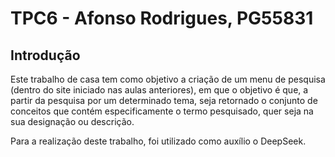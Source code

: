 # TPC6 - Afonso Rodrigues, PG55831

## Introdução

Este trabalho de casa tem como objetivo a criação de um menu de pesquisa (dentro do site iniciado nas aulas anteriores), em que o objetivo é que, a partir da pesquisa por um determinado tema, seja retornado o conjunto de conceitos que contém especificamente o termo pesquisado, quer seja na sua designação ou descrição.

Para a realização deste trabalho, foi utilizado como auxílio o DeepSeek.
